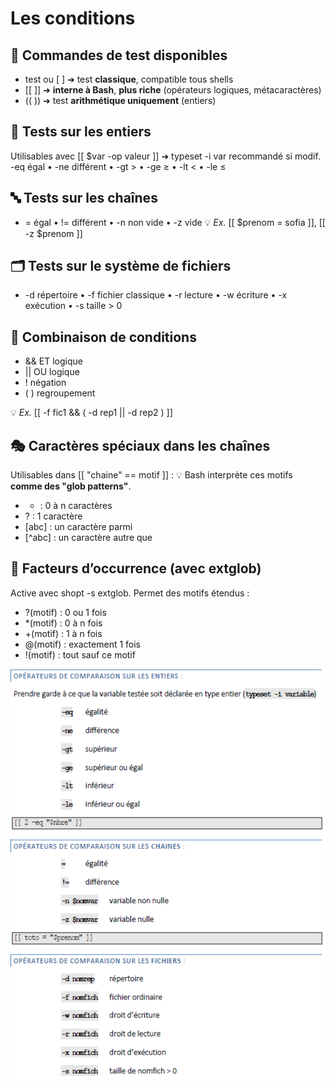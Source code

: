 # Les conditions

## **🧪 Commandes de test disponibles**

- test ou [ ] ➜ test **classique**, compatible tous shells
- [[ ]] ➜ **interne à Bash**, **plus riche** (opérateurs logiques, métacaractères)
- (( )) ➜ test **arithmétique uniquement** (entiers)



## **🔢 Tests sur les entiers**

Utilisables avec [[ $var -op valeur ]] ➜ typeset -i var recommandé si modif. -eq égal • -ne différent • -gt > • -ge ≥ • -lt < • -le ≤



## **🔤 Tests sur les chaînes**

- = égal • != différent • -n non vide • -z vide 💡 *Ex.* [[ $prenom = sofia ]], [[ -z $prenom ]]



## **🗂️ Tests sur le système de fichiers**

- -d répertoire • -f fichier classique • -r lecture • -w écriture • -x exécution • -s taille > 0



## **🧩 Combinaison de conditions**

- && ET logique
- || OU logique
- ! négation
- ( ) regroupement

💡 *Ex.* [[ -f fic1 && ( -d rep1 || -d rep2 ) ]]



## **🎭 Caractères spéciaux dans les chaînes**

Utilisables dans [[ "chaine" == motif ]] : 💡 Bash interprète ces motifs **comme des "glob patterns"**.

- * : 0 à n caractères
- ? : 1 caractère
- [abc] : un caractère parmi
- [^abc] : un caractère autre que



## **🚀 Facteurs d’occurrence (avec extglob)**

Active avec shopt -s extglob. Permet des motifs étendus :

- ?(motif) : 0 ou 1 fois
- *(motif) : 0 à n fois
- +(motif) : 1 à n fois
- @(motif) : exactement 1 fois
- !(motif) : tout sauf ce motif

![](../../media/Cours-Scripting-Bash-Les-conditions-image2.png)



